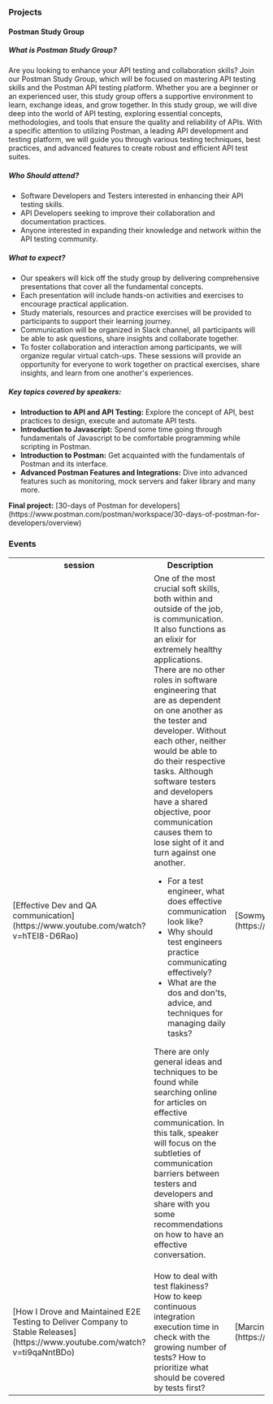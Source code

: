 ### Projects
<h4>Postman Study Group</h4>

<h5>What is Postman Study Group?</h5>
<p> Are you looking to enhance your API testing and collaboration skills? Join our Postman Study Group, which will be focused on mastering API testing skills and the Postman API testing platform. Whether you are a beginner or an experienced user, this study group offers a supportive environment to learn, exchange ideas, and grow together.
In this study group, we will dive deep into the world of API testing, exploring essential concepts, methodologies, and tools that ensure the quality and reliability of APIs. With a specific attention to utilizing Postman, a leading API development and testing platform, we will guide you through various testing techniques, best practices, and advanced features to create robust and efficient API test suites. </p>

<h5>Who Should attend?</h5>
<ul>
    <li>Software Developers and Testers interested in enhancing their API testing skills.</li>
    <li>API Developers seeking to improve their collaboration and documentation practices.</li>
    <li>Anyone interested in expanding their knowledge and network within the API testing community.</li>
</ul>

<h5>What to expect?</h5>
<ul>
    <li>Our speakers will kick off the study group by delivering comprehensive presentations that cover all the fundamental concepts.</li>
    <li>Each presentation will include hands-on activities and exercises to encourage practical application.</li>
    <li>Study materials, resources and practice exercises will be provided to participants to support their learning journey.</li>
    <li>Communication will be organized in Slack channel, all participants will be able to ask questions, share insights and collaborate together.</li>
    <li>To foster collaboration and interaction among participants, we will organize regular virtual catch-ups. These sessions will provide an opportunity for everyone to work together on practical exercises, share insights, and learn from one another's experiences.</li>
</ul>

<h5>Key topics covered by speakers:</h5>
<ul>
    <li><b>Introduction to API and API Testing:</b> Explore the concept of API, best practices to design, execute and automate API tests.</li>
    <li><b>Introduction to Javascript:</b> Spend some time going through fundamentals of Javascript to be comfortable programming while scripting in Postman.</li>
    <li><b>Introduction to Postman:</b> Get acquainted with the fundamentals of Postman and its interface.</li>
    <li><b>Advanced Postman Features and Integrations:</b> Dive into advanced features such as monitoring, mock servers and faker library and many more.</li>
</ul>
<b>Final project:</b> [30-days of Postman for developers](https://www.postman.com/postman/workspace/30-days-of-postman-for-developers/overview)

### Events

<table style= "background-color: transparent; border-color: transparent;">
<tbody>

<tr>
  <th>session</th> <th>Description</th> <th>speaker(s)</th>
</tr>

<tr>
  <td align="left">[Effective Dev and QA communication](https://www.youtube.com/watch?v=hTEI8-D6Rao)</td>
  <td align="left">One of the most crucial soft skills, both within and outside of the job, is communication. It also functions as an elixir for extremely healthy applications. There are no other roles in software engineering that are as dependent on one another as the tester and developer. Without each other, neither would be able to do their respective tasks. Although software testers and developers have a shared objective, poor communication causes them to lose sight of it and turn against one another.
<ul>
    <li>For a test engineer, what does effective communication look like?</li>
    <li>Why should test engineers practice communicating effectively?</li>
    <li>What are the dos and don'ts, advice, and techniques for managing daily tasks?</li>
</ul>

There are only general ideas and techniques to be found while searching online for articles on effective communication. In this talk, speaker will focus on the subtleties of communication barriers between testers and developers and share with you some recommendations on how to have an effective conversation.</th>
  <td>[Sowmya Sridharamurthy](https://www.linkedin.com/in/sowmyasridharamurthy/)</td>
</tr>

<tr>
  <td align="left">[How I Drove and Maintained E2E Testing to Deliver Company to Stable Releases](https://www.youtube.com/watch?v=ti9qaNntBDo)</td>
  <td align="left">How to deal with test flakiness? How to keep continuous integration execution time in check with the growing number of tests? How to prioritize what should be covered by tests first?</th>
  <td>[Marcin Wosinek](https://www.linkedin.com/in/marcinwosinek/)</td>
</tr>


</tbody>
</table>
